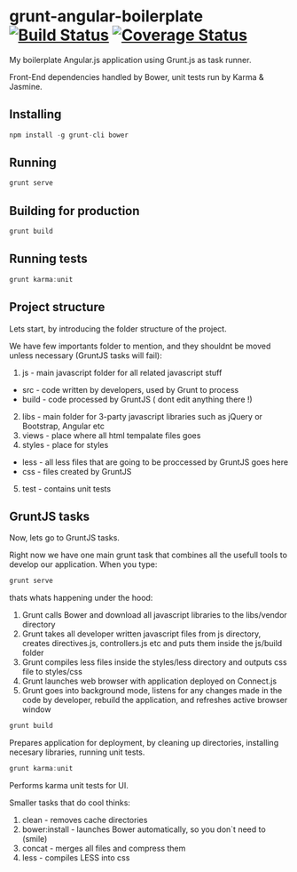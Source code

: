 # grunt-angular-boilerplate [![Build Status](https://travis-ci.org/padsbanger/grunt-angular-boilerplate.svg?branch=master)](https://travis-ci.org/ppadsbanger/grunt-angular-boilerplate) [![Coverage Status](https://img.shields.io/coveralls/padsbanger/grunt-angular-boilerplate.svg)](https://coveralls.io/r/padsbanger/grunt-angular-boilerplate)

My boilerplate Angular.js application using Grunt.js as task runner.

Front-End dependencies handled by Bower, unit tests run by Karma & Jasmine.

## Installing
```js
npm install -g grunt-cli bower
```

## Running
```js
grunt serve
```

## Building for production
```js
grunt build
```

## Running tests
```js
grunt karma:unit
```

## Project structure

Lets start, by introducing the folder structure of the project.

We have few importants  folder to mention, and they shouldnt be moved unless necessary (GruntJS tasks will fail):

1. js - main javascript folder for all related javascript stuff
  * src - code written by developers, used by Grunt to process
  * build - code processed by GruntJS ( dont edit anything there !)
2. libs - main folder for 3-party javascript libraries such as jQuery or Bootstrap, Angular etc
3. views - place where all html tempalate files goes
4. styles - place for styles
  * less - all less files that are going to be proccessed by GruntJS goes here
  * css - files created by GruntJS
5. test - contains unit tests

## GruntJS tasks

Now, lets go to GruntJS tasks.

Right now we have one main grunt task that combines all the usefull tools to develop our application. When you type:

```js
grunt serve
```

thats whats happening under the hood:

1. Grunt calls Bower and download all javascript libraries to the libs/vendor directory
2. Grunt takes all developer written javascript files from js directory, creates directives.js, controllers.js etc and puts them inside the js/build folder
3. Grunt compiles less files inside the styles/less directory and outputs css file to styles/css
4. Grunt launches web browser with application deployed on Connect.js
5. Grunt goes into background mode, listens for any changes made in the code by developer, rebuild the application, and refreshes active browser window

```js
grunt build
```

Prepares application for deployment, by cleaning up directories, installing necesary libraries, running unit tests.

 ```js
grunt karma:unit
```

Performs karma unit tests for UI.

Smaller tasks that do cool thinks:

1. clean - removes cache directories
2. bower:install - launches Bower automatically, so you don`t need to (smile)
3. concat - merges all files and compress them
4. less  - compiles LESS into css